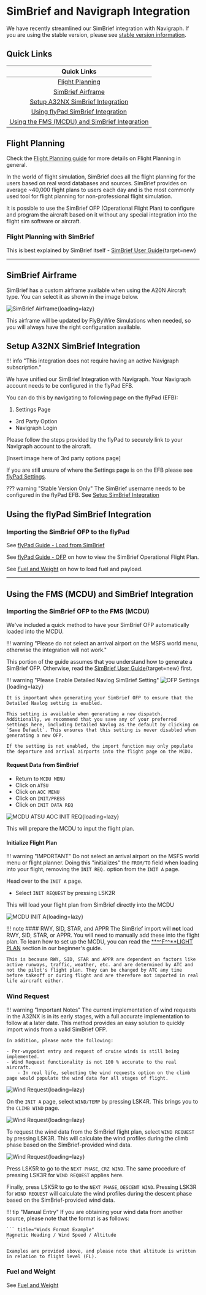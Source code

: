 <link rel="stylesheet" href="../../../stylesheets/toc-tables.css">

# SimBrief and Navigraph Integration

We have recently streamlined our SimBrief integration with Navigraph. If you are using the stable version, please see [stable version information](#).

## Quick Links

|                                          Quick Links                                          |
|:---------------------------------------------------------------------------------------------:|
|                              [Flight Planning](#flight-planning)                              |
|                            [SimBrief Airframe](#simbrief-airframe)                            |
|             [Setup A32NX SimBrief Integration](#setup-a32nx-simbrief-integration)             |
|          [Using flyPad SimBrief Integration](#using-the-flypad-simbrief-integration)          |
| [Using the FMS (MCDU) and SimBrief Integration](#using-the-fms-mcdu-and-simbrief-integration) |


## Flight Planning

Check the [Flight Planning guide](flight-planning.md) for more details on Flight Planning in general.

In the world of flight simulation, SimBrief does all the flight planning for the users based on real word databases and sources. SimBrief provides on average ~40,000 flight plans to users each day and is the most commonly used tool for flight planning for non-professional flight simulation.

It is possible to use the SimBrief OFP (Operational Flight Plan) to configure and program the aircraft based on it without any special integration into the flight sim software or aircraft.

### Flight Planning with SimBrief

This is best explained by SimBrief itself - [SimBrief User Guide](https://www.simbrief.com/system/guide.php){target=new}

---

## SimBrief Airframe

SimBrief has a custom airframe available when using the A20N Aircraft type. You can select it as shown in the image below.

![SimBrief Airframe](../assets/feature-guides/simbrief/airframe.png){loading=lazy}

This airframe will be updated by FlyByWire Simulations when needed, so you will always have the right configuration available.

## Setup A32NX SimBrief Integration

!!! info "This integration does not require having an active Navigraph subscription."

We have unified our SimBrief Integration with Navigraph. Your Navigraph account needs to be configured in the flyPad EFB.

You can do this by navigating to following page on the flyPad (EFB):

1. Settings Page
- 3rd Party Option
- Navigraph Login

Please follow the steps provided by the flyPad to securely link to your Navigraph account to the aircraft.

[Insert image here of 3rd party options page]

If you are still unsure of where the Settings page is on the EFB please see [flyPad Settings](flypados3/settings.md#settings-page).

??? warning "Stable Version Only" 
    The SimBrief username needs to be configured in the flyPad EFB. See [Setup SimBrief Integration](flypados3/settings.md#simbrief-integration)

## Using the flyPad SimBrief Integration

### Importing the SimBrief OFP to the flyPad

See [flyPad Guide - Load from SimBrief](flypados3/dashboard.md#load-from-simbrief)

See [flyPad Guide - OFP](flypados3/dispatch.md#ofp-page) on how to view the SimBrief Operational Flight Plan.

See [Fuel and Weight](loading-fuel-weight.md) on how to load fuel and payload.

---

## Using the FMS (MCDU) and SimBrief Integration

### Importing the SimBrief OFP to the FMS (MCDU)

We've included a quick method to have your SimBrief OFP automatically loaded into the MCDU.

!!! warning "Please do not select an arrival airport on the MSFS world menu, otherwise the integration will not work."

This portion of the guide assumes that you understand how to generate a SimBrief OFP.
Otherwise, read the [SimBrief User Guide](https://www.simbrief.com/system/guide.php){target=new} first.

!!! warning "Please Enable Detailed Navlog SimBrief Setting"
    ![OFP Settings](../assets/feature-guides/simbrief/OFP-settings.png){loading=lazy}

    It is important when generating your SimBrief OFP to ensure that the Detailed Navlog setting is enabled. 

    This setting is available when generating a new dispatch. Additionally, we recommend that you save any of your preferred settings here, including Detailed Navlog as the default by clicking on `Save Default`. This ensures that this setting is never disabled when generating a new OFP.

    If the setting is not enabled, the import function may only populate the departure and arrival airports into the flight page on the MCDU.

#### Request Data from SimBrief

- Return to `MCDU MENU`
- Click on `ATSU`
- Click on `AOC MENU`
- Click on `INIT/PRESS`
- Click on `INIT DATA REQ`

![MCDU ATSU AOC INIT REQ](../../fbw-a32nx/assets/feature-guides/simbrief/mcdu2.png "MCDU ATSU AOC INIT REQ"){loading=lazy}

This will prepare the MCDU to input the flight plan.

#### Initialize Flight Plan

!!! warning "IMPORTANT"
    Do not select an arrival airport on the MSFS world menu or flight planner. Doing this "initializes" the `FROM/TO` field when loading into your flight, removing the `INIT REQ.` option from the `INIT A` page.

Head over to the `INIT A` page.

- Select `INIT REQUEST` by pressing LSK2R

This will load your flight plan from SimBrief directly into the MCDU

![MCDU INIT A](../../fbw-a32nx/assets/feature-guides/simbrief/mcdu1b.png "MCDU INIT A"){loading=lazy}

!!! note
    #### RWY, SID, STAR, and APPR
    The SimBrief import will **not** load RWY, SID, STAR, or APPR. You will need to manually add these into the flight plan. To learn how to set up the MCDU, you can read the [**^^F^^**LIGHT PLAN](../../pilots-corner/beginner-guide/preparing-mcdu.md#--f---light-plan) section in our beginner's guide.

    This is because RWY, SID, STAR and APPR are dependent on factors like active runways, traffic, weather, etc. and are determined by ATC and not the pilot's flight plan. They can be changed by ATC any time before takeoff or during flight and are therefore not imported in real life aircraft either.  

[//]: # (Updates to the wind request section should be mentioned in the preparing-mcdu.md page as well.)

### Wind Request

!!! warning "Important Notes"
    The current implementation of wind requests in the A32NX is in its early stages, with a full accurate implementation to follow at a later date. This method provides an easy solution to quickly import winds from a valid SimBrief OFP.

    In addition, please note the following:

    - Per-waypoint entry and request of cruise winds is still being implemented.
    - Wind Request functionality is not 100 % accurate to the real aircraft.
        - In real life, selecting the wind requests option on the climb page would populate the wind data for all stages of flight.

![Wind Request](../assets/feature-guides/simbrief/mcdu-wind1.png){loading=lazy}

On the `INIT A` page, select `WIND/TEMP` by pressing LSK4R. This brings you to the `CLIMB WIND` page.

![Wind Request](../assets/feature-guides/simbrief/mcdu-wind2.png){loading=lazy}

To request the wind data from the SimBrief flight plan, select `WIND REQUEST` by pressing LSK3R. This will calculate the wind profiles during the climb phase based on the SimBrief-provided wind data.

![Wind Request](../assets/feature-guides/simbrief/mcdu-wind3.png){loading=lazy}

Press LSK5R to go to the `NEXT PHASE`, `CRZ WIND`. The same procedure of pressing LSK3R for `WIND REQUEST` applies here.

Finally, press LSK5R to go to the `NEXT PHASE`, `DESCENT WIND`. Pressing LSK3R for `WIND REQUEST` will calculate the wind profiles during the descent phase based on the SimBrief-provided wind data.

!!! tip "Manual Entry"
    If you are obtaining your wind data from another source, please note that the format is as follows:

    ``` title="Winds Format Example"
    Magnetic Heading / Wind Speed / Altitude 
    ```

    Examples are provided above, and please note that altitude is written in relation to flight level (FL). 

### Fuel and Weight

See [Fuel and Weight](loading-fuel-weight.md)
